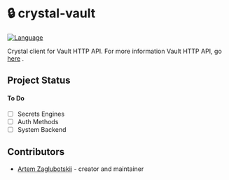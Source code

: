 # 🔒 crystal-vault

[![Language](https://img.shields.io/badge/language-crystal-776791.svg)](https://github.com/crystal-lang/crystal)

Crystal client for Vault HTTP API. For more information Vault HTTP API, go [here](https://www.vaultproject.io/api) .

## Project Status

#### To Do
- [ ] Secrets Engines
- [ ] Auth Methods
- [ ] System Backend

## Contributors
- [Artem Zaglubotskii](https://github.com/ch4t5ky) - creator and maintainer
